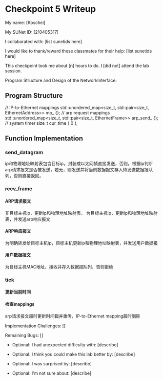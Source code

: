 Checkpoint 5 Writeup
====================

My name: [Koschei]

My SUNet ID: [210405317]

I collaborated with: [list sunetids here]

I would like to thank/reward these classmates for their help: [list sunetids here]

This checkpoint took me about [n] hours to do. I [did not] attend the lab session.

Program Structure and Design of the NetworkInterface:

## Program Structure

// IP-to-Ethernet mappings
std::unordered_map<size_t, std::pair<size_t, EthernetAddress>> mp_ {};
// arp request mappings 
std::unordered_map<size_t, std::pair<size_t, EthernetFrame>> arp_send_ {};
// system timer
size_t cur_time { 0 };

## Function Implementation

### send_datagram
ip和物理地址映射表包含目标ip，封装成以太网帧直接发送，否则，根据ip判断arp请求报文是否被发送，若无，则发送并将当前数据报文存入待发送数据报队列，否则直接返回。

### recv_frame

#### ARP请求报文
非目标主机ip，更新ip和物理地址映射表。
为目标主机ip，更新ip和物理地址映射表，并发送arp响应报文

#### ARP响应报文
为明确转发给目标主机ip，目标主机更新ip和物理地址映射表，并发送用户数据报

#### 用户数据报文
为目标主机MAC地址，接收并存入数据报队列，否则拒绝

### tick
#### 更新当前时间
#### 检查mappings
arp请求报文超时更新时间戳并重传，IP-to-Ethernet mapping超时删除

Implementation Challenges:
[]

Remaining Bugs:
[]

- Optional: I had unexpected difficulty with: [describe]

- Optional: I think you could make this lab better by: [describe]

- Optional: I was surprised by: [describe]

- Optional: I'm not sure about: [describe]
